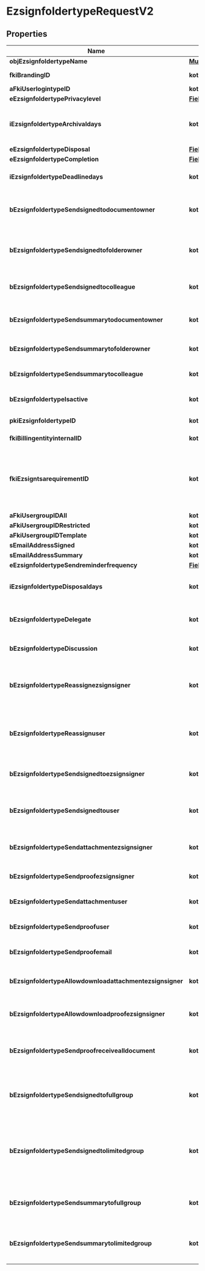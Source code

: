 
# EzsignfoldertypeRequestV2

## Properties
Name | Type | Description | Notes
------------ | ------------- | ------------- | -------------
**objEzsignfoldertypeName** | [**MultilingualEzsignfoldertypeName**](MultilingualEzsignfoldertypeName.md) |  | 
**fkiBrandingID** | **kotlin.Int** | The unique ID of the Branding | 
**aFkiUserlogintypeID** | **kotlin.collections.List&lt;kotlin.Int&gt;** |  | 
**eEzsignfoldertypePrivacylevel** | [**FieldEEzsignfoldertypePrivacylevel**](FieldEEzsignfoldertypePrivacylevel.md) |  | 
**iEzsignfoldertypeArchivaldays** | **kotlin.Int** | The number of days before the archival of Ezsignfolders created using this Ezsignfoldertype | 
**eEzsignfoldertypeDisposal** | [**FieldEEzsignfoldertypeDisposal**](FieldEEzsignfoldertypeDisposal.md) |  | 
**eEzsignfoldertypeCompletion** | [**FieldEEzsignfoldertypeCompletion**](FieldEEzsignfoldertypeCompletion.md) |  | 
**iEzsignfoldertypeDeadlinedays** | **kotlin.Int** | The number of days to get all Ezsignsignatures | 
**bEzsignfoldertypeSendsignedtodocumentowner** | **kotlin.Boolean** | Whether we send the signed Ezsigndocument to the Ezsigndocument&#39;s owner | 
**bEzsignfoldertypeSendsignedtofolderowner** | **kotlin.Boolean** | Whether we send the signed Ezsigndocument to the Ezsignfolder&#39;s owner | 
**bEzsignfoldertypeSendsignedtocolleague** | **kotlin.Boolean** | Whether we send the signed Ezsigndocument to the colleagues | 
**bEzsignfoldertypeSendsummarytodocumentowner** | **kotlin.Boolean** | Whether we send the summary to the Ezsigndocument&#39;s owner | 
**bEzsignfoldertypeSendsummarytofolderowner** | **kotlin.Boolean** | Whether we send the summary to the Ezsignfolder&#39;s owner | 
**bEzsignfoldertypeSendsummarytocolleague** | **kotlin.Boolean** | Whether we send the summary to the colleagues | 
**bEzsignfoldertypeIsactive** | **kotlin.Boolean** | Whether the Ezsignfoldertype is active or not | 
**pkiEzsignfoldertypeID** | **kotlin.Int** | The unique ID of the Ezsignfoldertype. |  [optional]
**fkiBillingentityinternalID** | **kotlin.Int** | The unique ID of the Billingentityinternal. |  [optional]
**fkiEzsigntsarequirementID** | **kotlin.Int** | The unique ID of the Ezsigntsarequirement.  Determine if a Time Stamping Authority should add a timestamp on each of the signature. Valid values:  |Value|Description| |-|-| |1|No. TSA Timestamping will requested. This will make all signatures a lot faster since no round-trip to the TSA server will be required. Timestamping will be made using eZsign server&#39;s time.| |2|Best effort. Timestamping from a Time Stamping Authority will be requested but is not mandatory. In the very improbable case it cannot be completed, the timestamping will be made using eZsign server&#39;s time. **Additional fee applies**| |3|Mandatory. Timestamping from a Time Stamping Authority will be requested and is mandatory. In the very improbable case it cannot be completed, the signature will fail and the user will be asked to retry. **Additional fee applies**| |  [optional]
**aFkiUsergroupIDAll** | **kotlin.collections.List&lt;kotlin.Int&gt;** |  |  [optional]
**aFkiUsergroupIDRestricted** | **kotlin.collections.List&lt;kotlin.Int&gt;** |  |  [optional]
**aFkiUsergroupIDTemplate** | **kotlin.collections.List&lt;kotlin.Int&gt;** |  |  [optional]
**sEmailAddressSigned** | **kotlin.String** | The email address. |  [optional]
**sEmailAddressSummary** | **kotlin.String** | The email address. |  [optional]
**eEzsignfoldertypeSendreminderfrequency** | [**FieldEEzsignfoldertypeSendreminderfrequency**](FieldEEzsignfoldertypeSendreminderfrequency.md) |  |  [optional]
**iEzsignfoldertypeDisposaldays** | **kotlin.Int** | The number of days after the archival before the disposal of the Ezsignfolder |  [optional]
**bEzsignfoldertypeDelegate** | **kotlin.Boolean** | Wheter if delegation of signature is allowed to another user or not |  [optional]
**bEzsignfoldertypeDiscussion** | **kotlin.Boolean** | Wheter if creating a new Discussion is allowed or not |  [optional]
**bEzsignfoldertypeReassignezsignsigner** | **kotlin.Boolean** | Wheter if Reassignment of signature is allowed by a signatory to another signatory or not |  [optional]
**bEzsignfoldertypeReassignuser** | **kotlin.Boolean** | Wheter if Reassignment of signature is allowed by a user to a signatory or another user or not |  [optional]
**bEzsignfoldertypeSendsignedtoezsignsigner** | **kotlin.Boolean** | Whether we send an email to Ezsignsigner  when document is completed |  [optional]
**bEzsignfoldertypeSendsignedtouser** | **kotlin.Boolean** | Whether we send an email to User who signed when document is completed |  [optional]
**bEzsignfoldertypeSendattachmentezsignsigner** | **kotlin.Boolean** | Whether we send the Ezsigndocument in the email to Ezsignsigner |  [optional]
**bEzsignfoldertypeSendproofezsignsigner** | **kotlin.Boolean** | Whether we send the proof in the email to Ezsignsigner |  [optional]
**bEzsignfoldertypeSendattachmentuser** | **kotlin.Boolean** | Whether we send the Ezsigndocument in the email to User |  [optional]
**bEzsignfoldertypeSendproofuser** | **kotlin.Boolean** | Whether we send the proof in the email to User |  [optional]
**bEzsignfoldertypeSendproofemail** | **kotlin.Boolean** | Whether we send the proof in the email to external recipient |  [optional]
**bEzsignfoldertypeAllowdownloadattachmentezsignsigner** | **kotlin.Boolean** | Whether we allow the Ezsigndocument to be downloaded by an Ezsignsigner |  [optional]
**bEzsignfoldertypeAllowdownloadproofezsignsigner** | **kotlin.Boolean** | Whether we allow the proof to be downloaded by an Ezsignsigner |  [optional]
**bEzsignfoldertypeSendproofreceivealldocument** | **kotlin.Boolean** | Whether we send the proof to user and Ezsignsigner who receive all documents. |  [optional]
**bEzsignfoldertypeSendsignedtofullgroup** | **kotlin.Boolean** | Whether we send the signed Ezsigndocument to the Usergroup that has acces to all Ezsignfolders |  [optional]
**bEzsignfoldertypeSendsignedtolimitedgroup** | **kotlin.Boolean** | THIS FIELD WILL BE DELETED. Whether we send the signed Ezsigndocument to the Usergroup that has acces to only their own Ezsignfolders |  [optional]
**bEzsignfoldertypeSendsummarytofullgroup** | **kotlin.Boolean** | Whether we send the summary to the Usergroup that has acces to all Ezsignfolders |  [optional]
**bEzsignfoldertypeSendsummarytolimitedgroup** | **kotlin.Boolean** | Whether we send the summary to the Usergroup that has acces to only their own Ezsignfolders |  [optional]



